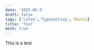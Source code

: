 ```yaml
---
date: '2025-05-5'
draft: false
tags: ['LaTeX','Typesetting', Photos]
title: 'Test'
math: true
---
```


This is a test